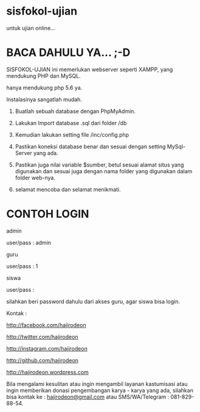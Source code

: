 # sisfokol-ujian
untuk ujian online...


BACA DAHULU YA... ;-D
======================

SISFOKOL-UJIAN ini memerlukan webserver seperti XAMPP, yang mendukung PHP dan MySQL.

hanya mendukung php 5.6 ya.






Instalasinya sangatlah mudah.
1. Buatlah sebuah database dengan PhpMyAdmin.
2. Lakukan Import database .sql dari folder /db
3. Kemudian lakukan setting file /inc/config.php 
4. Pastikan koneksi database benar dan sesuai dengan setting MySql-Server yang ada.
5. Pastikan juga nilai variable $sumber, betul sesuai alamat situs yang digunakan 
	dan sesuai juga dengan nama folder yang digunakan dalam folder web-nya.

6. selamat mencoba dan selamat menikmati.




CONTOH LOGIN
==============

admin

user/pass : admin


guru 

user/pass : 1


siswa

user/pass : 

silahkan beri password dahulu dari akses guru, agar siswa bisa login.
	













Kontak :

http://facebook.com/hajirodeon

http://twitter.com/hajirodeon

http://instagram.com/hajirodeon

http://github.com/hajirodeon

http://hajirodeon.wordpress.com


Bila mengalami kesulitan atau ingin mengambil layanan kastumisasi atau ingin memberikan donasi pengembangan karya - karya yang ada, silahkan bisa kontak ke : hajirodeon@gmail.com atau SMS/WA/Telegram : 081-829-88-54.





